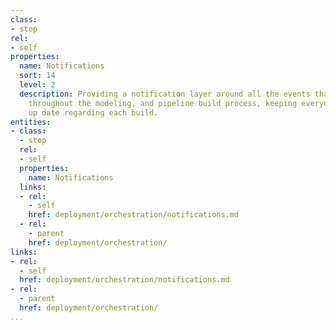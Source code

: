 ```yaml
---
class:
- stop
rel:
- self
properties:
  name: Notifications
  sort: 14
  level: 2
  description: Providing a notification layer around all the events that can occur
    throughout the modeling, and pipeline build process, keeping everyone involved
    up date regarding each build.
entities:
- class:
  - stop
  rel:
  - self
  properties:
    name: Notifications
  links:
  - rel:
    - self
    href: deployment/orchestration/notifications.md
  - rel:
    - parent
    href: deployment/orchestration/
links:
- rel:
  - self
  href: deployment/orchestration/notifications.md
- rel:
  - parent
  href: deployment/orchestration/
...
```

